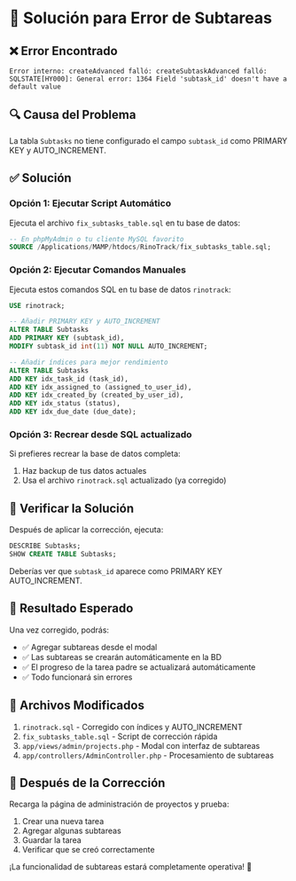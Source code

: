# 🔧 Solución para Error de Subtareas

## ❌ Error Encontrado
```
Error interno: createAdvanced falló: createSubtaskAdvanced falló: 
SQLSTATE[HY000]: General error: 1364 Field 'subtask_id' doesn't have a default value
```

## 🔍 Causa del Problema
La tabla `Subtasks` no tiene configurado el campo `subtask_id` como PRIMARY KEY y AUTO_INCREMENT.

## ✅ Solución

### Opción 1: Ejecutar Script Automático
Ejecuta el archivo `fix_subtasks_table.sql` en tu base de datos:

```sql
-- En phpMyAdmin o tu cliente MySQL favorito
SOURCE /Applications/MAMP/htdocs/RinoTrack/fix_subtasks_table.sql;
```

### Opción 2: Ejecutar Comandos Manuales
Ejecuta estos comandos SQL en tu base de datos `rinotrack`:

```sql
USE rinotrack;

-- Añadir PRIMARY KEY y AUTO_INCREMENT
ALTER TABLE Subtasks 
ADD PRIMARY KEY (subtask_id),
MODIFY subtask_id int(11) NOT NULL AUTO_INCREMENT;

-- Añadir índices para mejor rendimiento
ALTER TABLE Subtasks
ADD KEY idx_task_id (task_id),
ADD KEY idx_assigned_to (assigned_to_user_id),
ADD KEY idx_created_by (created_by_user_id),
ADD KEY idx_status (status),
ADD KEY idx_due_date (due_date);
```

### Opción 3: Recrear desde SQL actualizado
Si prefieres recrear la base de datos completa:
1. Haz backup de tus datos actuales
2. Usa el archivo `rinotrack.sql` actualizado (ya corregido)

## 🧪 Verificar la Solución

Después de aplicar la corrección, ejecuta:

```sql
DESCRIBE Subtasks;
SHOW CREATE TABLE Subtasks;
```

Deberías ver que `subtask_id` aparece como PRIMARY KEY AUTO_INCREMENT.

## 🎯 Resultado Esperado

Una vez corregido, podrás:
- ✅ Agregar subtareas desde el modal
- ✅ Las subtareas se crearán automáticamente en la BD
- ✅ El progreso de la tarea padre se actualizará automáticamente
- ✅ Todo funcionará sin errores

## 📝 Archivos Modificados

1. `rinotrack.sql` - Corregido con índices y AUTO_INCREMENT
2. `fix_subtasks_table.sql` - Script de corrección rápida
3. `app/views/admin/projects.php` - Modal con interfaz de subtareas
4. `app/controllers/AdminController.php` - Procesamiento de subtareas

## 🚀 Después de la Corrección

Recarga la página de administración de proyectos y prueba:
1. Crear una nueva tarea
2. Agregar algunas subtareas
3. Guardar la tarea
4. Verificar que se creó correctamente

¡La funcionalidad de subtareas estará completamente operativa! 🎉
